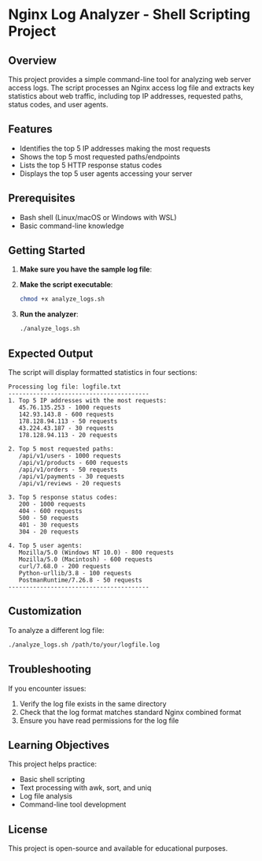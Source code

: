 # Nginx Log Analyzer - Shell Scripting Project

## Overview

This project provides a simple command-line tool for analyzing web server access logs. The script processes an Nginx access log file and extracts key statistics about web traffic, including top IP addresses, requested paths, status codes, and user agents.

## Features

- Identifies the top 5 IP addresses making the most requests
- Shows the top 5 most requested paths/endpoints
- Lists the top 5 HTTP response status codes
- Displays the top 5 user agents accessing your server

## Prerequisites

- Bash shell (Linux/macOS or Windows with WSL)
- Basic command-line knowledge

## Getting Started

1. **Make sure you have the sample log file**:

2. **Make the script executable**:
   ```bash
   chmod +x analyze_logs.sh
   ```

4. **Run the analyzer**:
   ```bash
   ./analyze_logs.sh
   ```

## Expected Output

The script will display formatted statistics in four sections:

```
Processing log file: logfile.txt
----------------------------------------
1. Top 5 IP addresses with the most requests:
   45.76.135.253 - 1000 requests
   142.93.143.8 - 600 requests
   178.128.94.113 - 50 requests
   43.224.43.187 - 30 requests
   178.128.94.113 - 20 requests

2. Top 5 most requested paths:
   /api/v1/users - 1000 requests
   /api/v1/products - 600 requests
   /api/v1/orders - 50 requests
   /api/v1/payments - 30 requests
   /api/v1/reviews - 20 requests

3. Top 5 response status codes:
   200 - 1000 requests
   404 - 600 requests
   500 - 50 requests
   401 - 30 requests
   304 - 20 requests

4. Top 5 user agents:
   Mozilla/5.0 (Windows NT 10.0) - 800 requests
   Mozilla/5.0 (Macintosh) - 600 requests
   curl/7.68.0 - 200 requests
   Python-urllib/3.8 - 100 requests
   PostmanRuntime/7.26.8 - 50 requests
----------------------------------------
```

## Customization

To analyze a different log file:
```bash
./analyze_logs.sh /path/to/your/logfile.log
```

## Troubleshooting

If you encounter issues:
1. Verify the log file exists in the same directory
2. Check that the log format matches standard Nginx combined format
3. Ensure you have read permissions for the log file

## Learning Objectives

This project helps practice:
- Basic shell scripting
- Text processing with awk, sort, and uniq
- Log file analysis
- Command-line tool development

## License

This project is open-source and available for educational purposes.